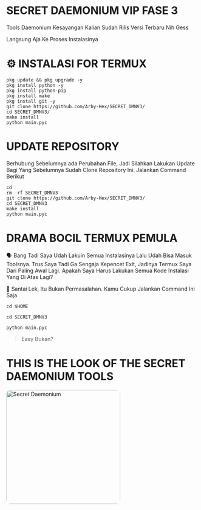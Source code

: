 # SECRET DAEMONIUM VIP FASE 3
Tools Daemonium Kesayangan Kalian Sudah Rilis Versi Terbaru Nih Gess

Langsung Aja Ke Proses Instalasinya

# ⚙️ INSTALASI FOR TERMUX
```
pkg update && pkg upgrade -y
pkg install python -y
pkg install python-pip
pkg install make
pkg install git -y
git clone https://github.com/Arby-Hex/SECRET_DMNV3/
cd SECRET_DMNV3/
make install
python main.pyc
```
# UPDATE REPOSITORY
Berhubung Sebelumnya ada Perubahan File, Jadi Silahkan Lakukan Update Bagi Yang Sebelumnya Sudah Clone Repository Ini. Jalankan Command Berikut
```
cd
rm -rf SECRET_DMNV3
git clone https://github.com/Arby-Hex/SECRET_DMNV3/
cd SECRET_DMNV3
make install
python main.pyc
```

# DRAMA BOCIL TERMUX PEMULA
🗣️ Bang Tadi Saya Udah Lakuin Semua Instalasinya Lalu Udah Bisa Masuk Toolsnya. Trus Saya Tadi Ga Sengaja Kepencet Exit, Jadinya Termux Saya Dari Paling Awal Lagi. Apakah Saya Harus Lakukan Semua Kode Instalasi Yang Di Atas Lagi?

👤 Santai Lek, Itu Bukan Permasalahan. Kamu Cukup Jalankan Command Ini Saja
```
cd $HOME
```
```
cd SECRET_DMNV3
```
```
python main.pyc
```
> Easy Bukan?

<h1>THIS IS THE LOOK OF THE SECRET DAEMONIUM TOOLS</h1>
<img src="https://img1.pixhost.to/images/7403/624985534_kenjaa.jpg" alt="Secret Daemonium" width="300" style="border-radius: 10px;" />
